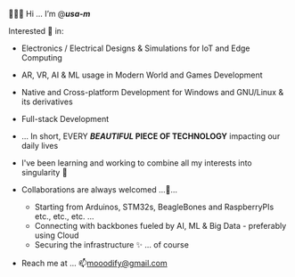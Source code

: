 👋👋👋 Hi ... I’m @**_usa-m_**

Interested 👀 in:
  - Electronics / Electrical Designs & Simulations for IoT and Edge Computing
  - AR, VR, AI & ML usage in Modern World and Games Development
  - Native and Cross-platform Development for Windows and GNU/Linux & its derivatives
  - Full-stack Development
  - ... In short, EVERY __*BEAUTIFUL* PIECE OF TECHNOLOGY__ impacting our daily lives

- I've been learning and working to combine all my interests into singularity 🌱

- Collaborations are always welcomed ...💞️...
  - Starting from Arduinos, STM32s, BeagleBones and RaspberryPIs etc., etc., etc. ...
  - Connecting with backbones fueled by AI, ML & Big Data - preferably using Cloud
  - Securing the infrastructure ✨ ... of course

- Reach me at ... 📫mooodify@gmail.com

